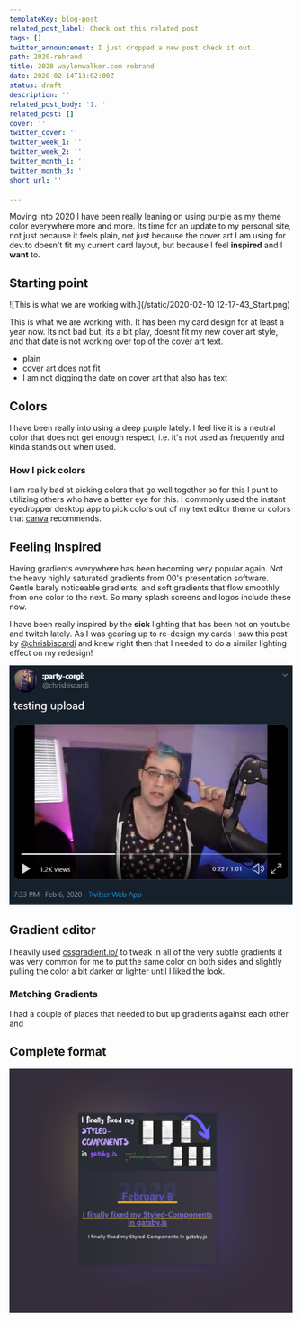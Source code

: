 ```yaml
---
templateKey: blog-post
related_post_label: Check out this related post
tags: []
twitter_announcement: I just dropped a new post check it out.
path: 2020-rebrand
title: 2020 waylonwalker.com rebrand
date: 2020-02-14T13:02:00Z
status: draft
description: ''
related_post_body: '1. '
related_post: []
cover: ''
twitter_cover: ''
twitter_week_1: ''
twitter_week_2: ''
twitter_month_1: ''
twitter_month_3: ''
short_url: ''

---
```

Moving into 2020 I have been really leaning on using purple as my theme color everywhere more and more.   Its time for an update to my personal site, not just because it feels plain, not just because the cover art I am using for dev.to doesn't fit my current card layout, but because I feel **inspired** and I **want** to.

## Starting point

![This is what we are working with.](/static/2020-02-10 12-17-43_Start.png)

This is what we are working with.  It has been my card design for at least a year now.  Its not bad but, its a bit play, doesnt fit my new cover art style, and that date is not working over top of the cover art text.

* plain
* cover art does not fit
* I am not digging the date on cover art that also has text

## Colors

I have been really into using a deep purple lately.  I feel like it is a neutral color that does not get enough respect, i.e. it's not used as frequently and kinda stands out when used.

### How I pick colors

I am really bad at picking colors that go well together so for this I punt to utilizing others who have a better eye for this.  I commonly used the instant eyedropper desktop app to pick colors out of my text editor theme or colors that [canva](canva.com "Canva") recommends.

## Feeling Inspired

Having gradients everywhere has been becoming very popular again.  Not the heavy highly saturated gradients from 00's presentation software. Gentle barely noticeable gradients, and soft gradients that flow smoothly from one color to the next.  So many splash screens and logos include these now.

I have been really inspired by the **sick** lighting that has been hot on youtube and twitch lately.  As I was gearing up to re-design my cards I saw this post by [@chrisbiscardi](https://twitter.com/chrisbiscardi "@chrisbiscardi on twitter") and knew right then that I needed to do a similar lighting effect on my redesign!

![](/static/inspiration-for-new-post-card-2020-Chris-Biscardi.png)

## Gradient editor

I heavily used [cssgradient.io/](https://cssgradient.io/ "https://cssgradient.io/") to tweak in all of the very subtle gradients it was very common for me to put the same color on both sides and slightly pulling the color a bit darker or lighter until I liked the look.

### Matching Gradients

I had a couple of places that needed to but up gradients against each other and

## Complete format

![](/static/new-post-card-2020.png)